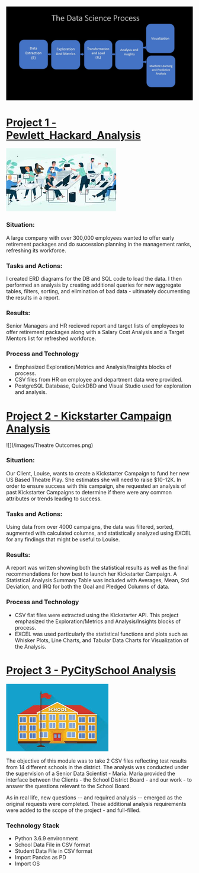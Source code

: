 ![](/images/DSProcess2.JPG)


# [Project 1 - Pewlett_Hackard_Analysis](https://github.com/tcottrell321/Pewlett_Hackard_Analysis)
![](/images/Employees1.jpg)

### Situation:
A large company with over 300,000 employees wanted to offer early retirement packages and do succession planning in the management ranks, refreshing its workforce. 

### Tasks and Actions:
I created ERD diagrams for the DB and SQL code to load the data. I then performed an analysis by creating additional queries for new aggregate tables, filters, sorting, and elimination of bad data - ultimately documenting the results in a report. 

### Results:
Senior Managers and HR recieved report and target lists of employees to offer retirement packages along with a Salary Cost Analysis and a Target Mentors list for refreshed workforce. 

### Process and Technology
- Emphasized Exploration/Metrics and Analysis/Insights blocks of process.
- CSV files from HR on employee and department data were provided. 
- PostgreSQL Database, QuickDBD and Visual Studio used for exploration and analysis.

# [Project 2 - Kickstarter Campaign Analysis](https://github.com/tcottrell321/kickstarter-analysis)
![](/images/Theatre Outcomes.png)

### Situation:
Our Client, Louise, wants to create a Kickstarter Campaign to fund her new US Based Theatre Play. She estimates she will need to raise $10-12K. In order to ensure success with this campaign, she requested an analysis of past Kickstarter Campaigns to determine if there were any common attributes or trends leading to success.

### Tasks and Actions:
Using data from over 4000 campaigns, the data was filtered, sorted, augmented with calculated columns, and statistically analyzed using EXCEL for any findings that might be useful to Louise.

### Results:
A report was written showing both the statistical results as well as the final recommendations for how best to launch her Kickstarter Campaign. A Statistical Analysis Summary Table was included with Averages, Mean, Std Deviation, and IRQ for both the Goal and Pledged Columns of data. 

### Process and Technology
- CSV flat files were extracted using the Kickstarter API. This project emphasized the Exploration/Metrics and Analysis/Insights blocks of process.
- EXCEL was used particularly the statistical functions and plots such as Whisker Plots, Line Charts, and Tabular Data Charts for Visualization of the Analysis. 


# [Project 3 - PyCitySchool Analysis](https://github.com/tcottrell321/school_district_analysis)
![](/images/Schools.jpg)

The objective of this module was to take 2 CSV files reflecting test results from 14 different schools in the district. The analysis was conducted under the supervision of a Senior Data Scientist - Maria. Maria provided the interface between the Clients - the School District Board - and our work - to answer the questions relevant to the School Board. 

As in real life, new questions -- and required analysis -- emerged as the original requests were completed. These additional analysis requirements were added to the scope of the project - and full-filled. 

### Technology Stack
- Python 3.6.9 environment
- School Data File in CSV format
- Student Data File in CSV format
- Import Pandas as PD
- Import OS
